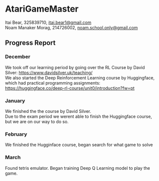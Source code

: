 # AtariGameMaster

Itai Bear, 325839710, itai.bear1@gmail.com   
Noam Manaker Morag, 214726002, noam.school.only@gmail.com

## Progress Report
### December
We took off our learning period by going over the RL Course by David Silver: https://www.davidsilver.uk/teaching/   
We also started the Deep Reinforcement Learning course by Huggingface, which had practical programming assignments: https://huggingface.co/deep-rl-course/unit0/introduction?fw=pt
### January
We finished the the course by David Silver.    
Due to the exam period we werent able to finish the Huggingface course, but we are on our way to do so.
### February
We finished the Hugginface course, began search for what game to solve
### March
Found tetris emulator. Began training Deep Q Learning model to play the game.
